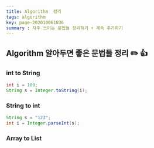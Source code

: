 ```yaml
---
title: Algorithm  정리
tags: algorithm
key: page-202010061836
summary : 자주 쓰이는 문법들 정리하기 + 계속 추가하기
---
```

## Algorithm 알아두면 좋은 문법들 정리 :pencil2: :thumbsup:

### int to String 
```java
int i = 100;
String s = Integer.toString(i);
```

### String to int 
```java
String s = "123";
int i = Integer.parseInt(s);
```

### Array to List
